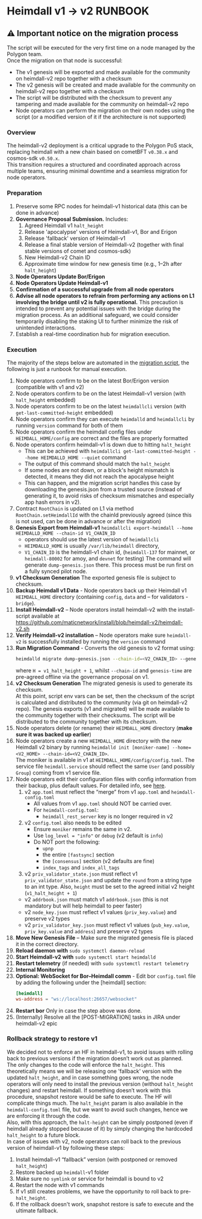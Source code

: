# Heimdall v1 -> v2 RUNBOOK

## ⚠️ Important notice on the migration process
The script will be executed for the very first time on a node managed by the Polygon team.  
Once the migration on that node is successful:
- The v1 genesis will be exported and made available for the community on heimdall-v2 repo together with a checksum
- The v2 genesis will be created and made available for the community on heimdall-v2 repo together with a checksum
- The script will be distributed with the checksum to prevent any tampering and made available for the community on heimdall-v2 repo
- Node operators can perform the migration on their own nodes using the script (or a modified version of it if the architecture is not supported)

### Overview

The heimdall-v2 deployment is a critical upgrade to the Polygon PoS stack, replacing heimdall with a new chain based on cometBFT `v0.38.x` and cosmos-sdk `v0.50.x`.  
This transition requires a structured and coordinated approach across multiple teams, ensuring minimal downtime and a seamless migration for node operators.

### Preparation

1. Preserve some RPC nodes for heimdall-v1 historical data (this can be done in advance)
2. **Governance Proposal Submission.** Includes:
   1. Agreed Heimdall v1 `halt_height`
   2. Release 'apocalypse' versions of Heimdall-v1, Bor and Erigon
   3. Release 'fallback' version of Heimdall-v1
   4. Release a final stable version of Heimdall-v2 (together with final stable versions of comet and cosmos-sdk)
   5. New Heimdall-v2 Chain ID
   6. Approximate time window for new genesis time (e.g., 1–2h after `halt_height`)
3. **Node Operators Update Bor/Erigon**  
4. **Node Operators Update Heimdall-v1**
5. **Confirmation of a successful upgrade from all node operators**
6. **Advise all node operators to refrain from performing any actions on L1 involving the bridge until v2 is fully operational.** This precaution is intended to prevent any potential issues with the bridge during the migration process. As an additional safeguard, we could consider temporarily disabling the staking UI to further minimize the risk of unintended interactions.
7. Establish a real-time coordination hub for migration execution.

### Execution

The majority of the steps below are automated in the [migration script](migrate.sh), the following is just a runbook for manual execution.

1. Node operators confirm to be on the latest Bor/Erigon version (compatible with v1 and v2)
2. Node operators confirm to be on the latest Heimdall-v1 version (with `halt_height` embedded)
3. Node operators confirm to be on the latest `heimdallcli` version (with `get-last-committed-height` embedded)
4. Node operators confirm they can execute `heimdalld` and `heimdallcli` by running `version` command for both of them
5. Node operators confirm the heimdall config files under `HEIMDALL_HOME/config` are correct and the files are properly formatted
6. Node operators confirm heimdall-v1 is down due to hitting `halt_height`  
   - This can be achieved with `heimdallcli get-last-committed-height --home HEIMDALLD_HOME --quiet` command
   - The output of this command should match the `halt_height`
   - If some nodes are not down, or a block's height mismatch is detected, it means they did not reach the apocalypse height  
   - This can happen, and the migration script handles this case by downloading the genesis.json from a trusted source (instead of generating it, to avoid risks of checksum mismatches and especially app hash errors in v2).  
7. Contract `RootChain` is updated on L1 via method `RootChain.setHeimdallId` with the chainId previously agreed (since this is not used, can be done in advance or after the migration)
8. **Genesis Export from Heimdall-v1**
   `heimdallcli export-heimdall --home HEIMDALLD_HOME --chain-id V1_CHAIN_ID`
   - operators should use the latest version of `heimdallcli`
   - `HEIMDALLD_HOME` is usually `/var/lib/heimdall` directory, 
   - `V1_CHAIN_ID` is the heimdall-v1 chain id, (`heimdall-137` for mainnet, or `heimdall-80002` for amoy, and `devnet` for testing)
      The command will generate `dump-genesis.json` there. This process must be run first on a fully synced pilot node.
9. **v1 Checksum Generation**
   The exported genesis file is subject to checksum.
10. **Backup Heimdall v1 Data** - Node operators back up their Heimdall v1 `HEIMDALL_HOME` directory (containing `config`, `data` and – for validators - `bridge`).
11. **Install Heimdall-v2** – Node operators install heimdall-v2 with the install-script available at https://github.com/maticnetwork/install/blob/heimdall-v2/heimdall-v2.sh
12. **Verify Heimdall-v2 installation** – Node operators make sure `heimdall-v2` is successfully installed by running the `version` command
13. **Run Migration Command** - Converts the old genesis to v2 format using:
    ```bash
    heimdalld migrate dump-genesis.json --chain-id=<V2_CHAIN_ID> --genesis-time=<TIME_IN_FORMAT_YYYY-MM-DDTHH:MM:SSZ) --initial-height=<H>
    ```
    where `H = v1_halt_height + 1`, whilst `--chain-id` and `genesis-time` are pre-agreed offline via the governance proposal on v1.
14. **v2 Checksum Generation**
    The migrated genesis is used to generate its checksum.  
    At this point, script env vars can be set,
    then the checksum of the script is calculated and distributed to the community (via git on heimdall-v2 repo).
    The genesis exports (v1 and migrated) will be made available to the community together with their checksums.
    The script will be distributed to the community together with its checksum.
15. Node operators delete (or rename) their `HEIMDALL_HOME` directory (**make sure it was backed up earlier**)
16. Node operators create a new `HEIMDALL_HOME` directory with the new Heimdall v2 binary by running `heimdalld init [moniker-name] --home=<V2_HOME> --chain-id=<V2_CHAIN_ID>`.  
    The moniker is available in v1 at `HEIMDALL_HOME/config/config.toml`.
    The service file `heimdall.service` should reflect the same `User` (and possibly `Group`) coming from v1 service file.
17. Node operators edit their configuration files with config information from their backup, plus default values. For detailed info, see [here](../configs).
    1. v2 `app.toml` must reflect the “merge” from v1 `app.toml` and `heimdall-config.toml`
       - All values from v1 `app.toml` should NOT be carried over.
       - For `heimdall-config.toml`:
         - `heimdall_rest_server` key is no longer required in v2
    2. v2 `config.toml` also needs to be edited
       - Ensure `moniker` remains the same in v2.
       - Use `log_level = "info"` or `debug` (v2 default is `info`)
       - Do NOT port the following:
         - `upnp`
         - the entire `[fastsync]` section
         - the `[consensus]` section (v2 defaults are fine)
         - `index_tags` and `index_all_tags`
    3. v2 `priv_validator_state.json` must reflect v1 `priv_validator_state.json` and update the `round` from a string type to an int type. Also, `height` must be set to the agreed initial v2 height (`v1_halt_height + 1`)
    - v2 `addrbook.json` must match v1 `addrbook.json` (this is not mandatory but will help heimdall to peer faster)
    - v2 `node_key.json` must reflect v1 values (`priv_key.value`) and preserve v2 types
    - v2 `priv_validator_key.json` must reflect v1 values (`pub_key.value`, `priv_key.value` and `address`) and preserve v2 types
18. **Move New Genesis File** – Make sure the migrated genesis file is placed it in the correct directory.
19. **Reload daemon with** `sudo systemctl daemon-reload`
20. **Start Heimdall-v2 with** `sudo systemctl start heimdalld`
21. **Restart telemetry** (if needed) with `sudo systemctl restart telemetry`
22. **Internal Monitoring**
23. **Optional: WebSocket for Bor–Heimdall comm** - Edit bor `config.toml` file by adding the following under the [heimdall] section:
    ```toml
    [heimdall]
    ws-address = "ws://localhost:26657/websocket"
    ```
24. **Restart bor** Only in case the step above was done.  
25. (Internally) Resolve all the [POST-MIGRATION] tasks in JIRA under heimdall-v2 epic   

### Rollback strategy to restore v1
We decided not to enforce an HF in heimdall-v1,
to avoid issues with rolling back to previous versions if the migration doesn’t work out as planned.  
The only changes to the code will enforce the `halt_height`.
This theoretically means we will be releasing one 'fallback' version with the updated `halt_height`,
and in case something goes wrong,
the node operators will only need to install the previous version (without `halt_height` changes) and restart heimdall.
If something doesn’t work with this procedure, snapshot restore would be safe to execute.
The HF will complicate things much.
The `halt_height` param is also available in the `heimdall-config.toml` file,
but we want to avoid such changes, hence we are enforcing it through the code.  
Also, with this approach,
the `halt-height` can be simply postponed (even if heimdall already stopped because of it)
by simply changing the hardcoded `halt_height` to a future block.  
In case of issues with v2, node operators can roll back to the previous version of heimdall-v1 by following these steps:
   1. Install heimdall-v1 “fallback” version (with postponed or removed `halt_height`)
   2. Restore backed up `heimdall`-v1 folder
   3. Make sure no `symlink` or service for heimdall is bound to v2
   4. Restart the node with v1 commands
   5. If v1 still creates problems, we have the opportunity to roll back to pre-`halt_height`.
   6. If the rollback doesn't work, snapshot restore is safe to execute and the ultimate fallback.
